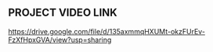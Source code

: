 ## PROJECT VIDEO LINK

https://drive.google.com/file/d/135axmmqHXUMt-okzFUrEv-FzXfHpxGVA/view?usp=sharing
